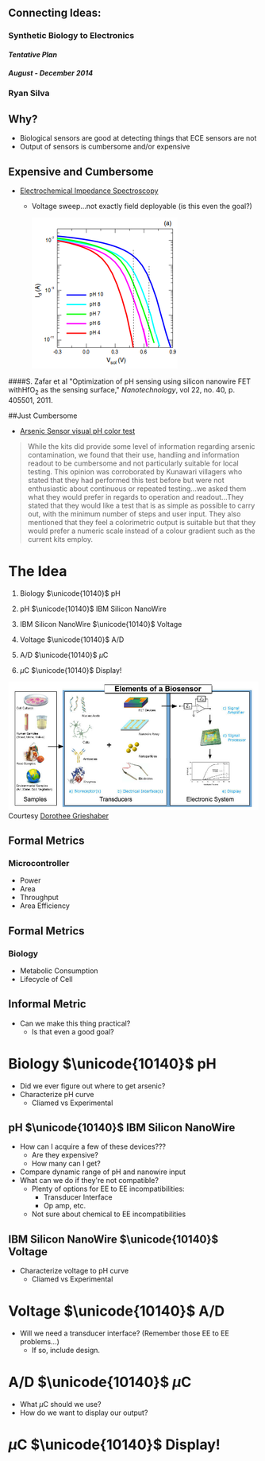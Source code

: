 ## Connecting Ideas:
### Synthetic Biology to Electronics
#### *Tentative Plan*
#### *August - December 2014*
### __Ryan Silva__



## Why?
- Biological sensors are good at detecting things that ECE sensors are not
- Output of sensors is cumbersome and/or expensive


## Expensive and Cumbersome
- [Electrochemical Impedance
  Spectroscopy](http://www.sciencedirect.com/science/article/pii/S0956566314002310)
	- Voltage sweep...not exactly field deployable (is this even the goal?)

		![IV Curve](IV.png)

####S. Zafar et al "Optimization of pH sensing using silicon nanowire FET withHfO<sub>2</sub> as the sensing surface," *Nanotechnology*, vol 22, no. 40, p. 405501, 2011.


##Just Cumbersome 
- [Arsenic Sensor visual pH color test](http://arsenicbiosensor.org/fieldwork.html)


> While the kits did provide some level of information regarding arsenic
> contamination, we found that their use, handling and information readout to be
> cumbersome and not particularly suitable for local testing. This opinion was
> corroborated by Kunawari villagers who stated that they had performed this test
> before but were not enthusiastic about continuous or repeated testing...we
> asked them what they would prefer in regards to operation and readout...They
> stated that they would like a test that is as simple as possible
> to carry out, with the minimum number of steps and user input. They also
> mentioned that they feel a colorimetric output is suitable but that they would
> prefer a numeric scale instead of a colour gradient such as the current kits
> employ. 



# The Idea
1. Biology $\unicode{10140}$ pH

2. pH $\unicode{10140}$ IBM Silicon NanoWire

3. IBM Silicon NanoWire $\unicode{10140}$ Voltage

4. Voltage $\unicode{10140}$ A/D

5. A/D $\unicode{10140}$ $\mu$C

6. $\mu$C $\unicode{10140}$ Display!


![flowgraph](flowgraph.jpg)
Courtesy [Dorothee Grieshaber](http://en.wikipedia.org/wiki/Biosensor)



## Formal Metrics
### Microcontroller

- Power
- Area
- Throughput
- Area Efficiency


## Formal Metrics
### Biology

- Metabolic Consumption
- Lifecycle of Cell



## Informal Metric
- Can we make this thing practical?
	- Is that even a good goal?



# Biology $\unicode{10140}$ pH
- Did we ever figure out where to get arsenic?
- Characterize pH curve 
	- Cliamed vs Experimental



## pH $\unicode{10140}$ IBM Silicon NanoWire
- How can I acquire a few of these devices??? 
	- Are they expensive?
	- How many can I get?
- Compare dynamic range of pH and nanowire input
- What can we do if they're not compatible?
	- Plenty of options for EE to EE incompatibilities:
		- Transducer Interface
		- Op amp, etc.
	- Not sure about chemical to EE incompatibilities



## IBM Silicon NanoWire $\unicode{10140}$ Voltage
- Characterize voltage to pH curve
	- Cliamed vs Experimental



# Voltage $\unicode{10140}$ A/D
- Will we need a transducer interface? (Remember those EE to EE problems...)
	- If so, include design.



# A/D $\unicode{10140}$ $\mu$C
- What $\mu$C should we use?
- How do we want to display our output?



# $\mu$C $\unicode{10140}$ Display!
